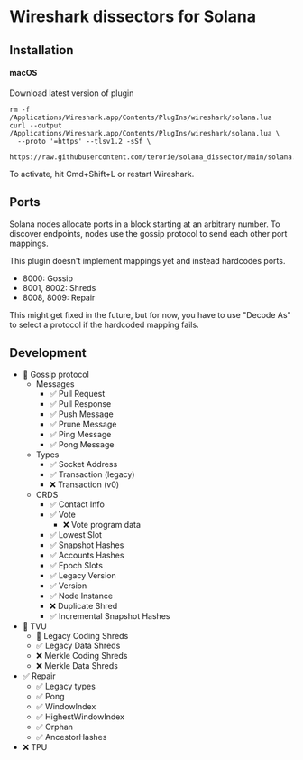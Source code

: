 # Wireshark dissectors for Solana

## Installation

#### macOS

Download latest version of plugin

```shell
rm -f /Applications/Wireshark.app/Contents/PlugIns/wireshark/solana.lua
curl --output /Applications/Wireshark.app/Contents/PlugIns/wireshark/solana.lua \
  --proto '=https' --tlsv1.2 -sSf \
  https://raw.githubusercontent.com/terorie/solana_dissector/main/solana.lua
```

To activate, hit Cmd+Shift+L or restart Wireshark.

## Ports

Solana nodes allocate ports in a block starting at an arbitrary number.
To discover endpoints, nodes use the gossip protocol to send each other port mappings.

This plugin doesn't implement mappings yet and instead hardcodes ports.

- 8000: Gossip
- 8001, 8002: Shreds
- 8008, 8009: Repair

This might get fixed in the future, but for now, you have to use "Decode As" to select a protocol if the hardcoded mapping fails.

## Development

- 🚧 Gossip protocol
  - Messages
    - ✅ Pull Request
    - ✅ Pull Response
    - ✅ Push Message
    - ✅ Prune Message
    - ✅ Ping Message
    - ✅ Pong Message
  - Types
    - ✅ Socket Address
    - ✅ Transaction (legacy)
    - ❌ Transaction (v0)
  - CRDS
    - ✅ Contact Info
    - ✅ Vote
      - ❌ Vote program data
    - ✅ Lowest Slot
    - ✅ Snapshot Hashes
    - ✅ Accounts Hashes
    - ✅ Epoch Slots
    - ✅ Legacy Version
    - ✅ Version
    - ✅ Node Instance
    - ❌ Duplicate Shred
    - ✅ Incremental Snapshot Hashes
- 🚧 TVU
  - 🚧 Legacy Coding Shreds
  - ✅ Legacy Data Shreds
  - ❌ Merkle Coding Shreds
  - ❌ Merkle Data Shreds
- ✅ Repair
  - ✅ Legacy types
  - ✅ Pong
  - ✅ WindowIndex
  - ✅ HighestWindowIndex
  - ✅ Orphan
  - ✅ AncestorHashes
- ❌ TPU
